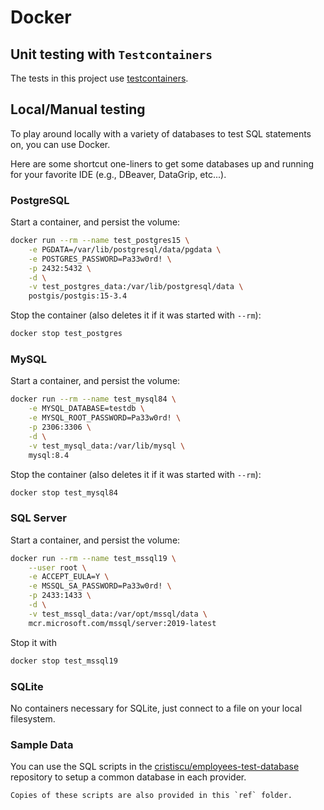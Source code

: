 # Docker

## Unit testing with `Testcontainers`

The tests in this project use [testcontainers](https://testcontainers.com/guides/getting-started-with-test-containers-for-dotnet).

## Local/Manual testing

To play around locally with a variety of databases to test SQL statements on, you can use Docker.

Here are some shortcut one-liners to get some databases up and running for your favorite IDE (e.g., DBeaver, DataGrip, etc...).

### PostgreSQL

Start a container, and persist the volume:

```sh
docker run --rm --name test_postgres15 \
    -e PGDATA=/var/lib/postgresql/data/pgdata \
    -e POSTGRES_PASSWORD=Pa33w0rd! \
    -p 2432:5432 \
    -d \
    -v test_postgres_data:/var/lib/postgresql/data \
    postgis/postgis:15-3.4
```

Stop the container (also deletes it if it was started with `--rm`):

```sh
docker stop test_postgres
```

### MySQL

Start a container, and persist the volume:

```sh
docker run --rm --name test_mysql84 \
    -e MYSQL_DATABASE=testdb \
    -e MYSQL_ROOT_PASSWORD=Pa33w0rd! \
    -p 2306:3306 \
    -d \
    -v test_mysql_data:/var/lib/mysql \
    mysql:8.4
```

Stop the container (also deletes it if it was started with `--rm`):

```sh
docker stop test_mysql84
```

### SQL Server

Start a container, and persist the volume:

```sh
docker run --rm --name test_mssql19 \
    --user root \
    -e ACCEPT_EULA=Y \
    -e MSSQL_SA_PASSWORD=Pa33w0rd! \
    -p 2433:1433 \
    -d \
    -v test_mssql_data:/var/opt/mssql/data \
    mcr.microsoft.com/mssql/server:2019-latest
```

Stop it with

```sh
docker stop test_mssql19
```

### SQLite

No containers necessary for SQLite, just connect to a file on your local filesystem.

### Sample Data

You can use the SQL scripts in the [cristiscu/employees-test-database](https://github.com/cristiscu/employees-test-database/tree/master/scripts) repository to setup a common database in each provider.

    Copies of these scripts are also provided in this `ref` folder.
